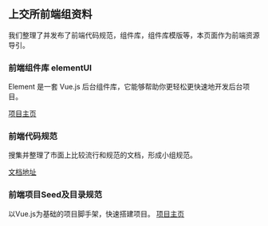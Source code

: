 ## 上交所前端组资料

我们整理了并发布了前端代码规范，组件库，组件库模版等，本页面作为前端资源导引。


### 前端组件库 elementUI

Element 是一套 Vue.js 后台组件库，它能够帮助你更轻松更快速地开发后台项目。

[项目主页](http://element.eleme.io/)


### 前端代码规范
搜集并整理了市面上比较流行和规范的文档，形成小组规范。

[文档地址](https://github.com/SSETeam/guide/blob/master/%E5%89%8D%E7%AB%AF%E4%BB%A3%E7%A0%81%E8%A7%84%E8%8C%83.docx)


### 前端项目Seed及目录规范
以Vue.js为基础的项目脚手架，快速搭建项目。
[项目主页](https://github.com/SSETeam/sse_vue)

